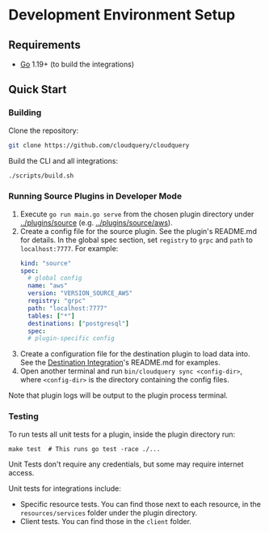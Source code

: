 # Development Environment Setup

## Requirements
 * [Go](https://go.dev/doc/install) 1.19+ (to build the integrations)

## Quick Start

### Building

Clone the repository:

```bash
git clone https://github.com/cloudquery/cloudquery
```

Build the CLI and all integrations:

```bash
./scripts/build.sh
```

### Running Source Plugins in Developer Mode

1. Execute `go run main.go serve` from the chosen plugin directory under [../plugins/source](../plugins/source) (e.g.  [../plugins/source/aws](../plugins/source/aws)).
2. Create a config file for the source plugin. See the plugin's README.md for details. In the global spec section, set `registry` to `grpc` and `path` to `localhost:7777`. For example:
   ```yaml
   kind: "source"
   spec:
     # global config
     name: "aws"
     version: "VERSION_SOURCE_AWS"
     registry: "grpc"
     path: "localhost:7777"
     tables: ["*"]
     destinations: ["postgresql"]
     spec:
     # plugin-specific config
   ```
3. Create a configuration file for the destination plugin to load data into. See the [Destination Integration](../plugins/destination)'s README.md for examples.
4. Open another terminal and run `bin/cloudquery sync <config-dir>`, where `<config-dir>` is the directory containing the config files.

Note that plugin logs will be output to the plugin process terminal.

### Testing

To run tests all unit tests for a plugin, inside the plugin directory run:

```shell
make test  # This runs go test -race ./...
```

Unit Tests don't require any credentials, but some may require internet access.

Unit tests for integrations include:
- Specific resource tests. You can find those next to each resource, in the `resources/services` folder under the plugin directory.
- Client tests. You can find those in the `client` folder.
